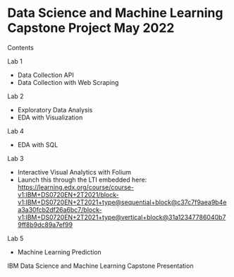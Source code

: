 # Data Science and Machine Learning Capstone Project May 2022

Contents

Lab 1
 - Data Collection API
 - Data Collection with Web Scraping
 
Lab 2
 - Exploratory Data Analysis
 - EDA with Visualization
 
Lab 4
 - EDA with SQL
 
Lab 3
 - Interactive Visual Analytics with Folium
 - Launch this through the LTI embedded here: https://learning.edx.org/course/course-v1:IBM+DS0720EN+2T2021/block-v1:IBM+DS0720EN+2T2021+type@sequential+block@c37c7f9aea9b4ea3a30fcb2df26a6bc7/block-v1:IBM+DS0720EN+2T2021+type@vertical+block@31a12347786040b79ff8b9dc89a7ef99

Lab 5
 - Machine Learning Prediction

IBM Data Science and Machine Learning Capstone Presentation
